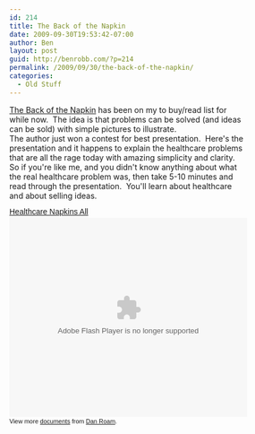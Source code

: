 ```yaml
---
id: 214
title: The Back of the Napkin
date: 2009-09-30T19:53:42-07:00
author: Ben
layout: post
guid: http://benrobb.com/?p=214
permalink: /2009/09/30/the-back-of-the-napkin/
categories:
  - Old Stuff
---
```

<div id="__ss_1867808" style="width: 425px; text-align: left;"><a title="Amazon link" href="http://www.amazon.com/Back-Napkin-Solving-Problems-Pictures/dp/1591841992/ref=pd_bbs_sr_1?ie=UTF8&amp;s=books&amp;qid=1203461458&amp;sr=8-1" target="_blank">The Back of the Napkin</a> has been on my to buy/read list for while now.  The idea is that problems can be solved (and ideas can be sold) with simple pictures to illustrate.</div>
<div style="width: 425px; text-align: left;"></div>
<div style="width: 425px; text-align: left;">The author just won a contest for best presentation.  Here's the presentation and it happens to explain the healthcare problems that are all the rage today with amazing simplicity and clarity.</div>
<div style="width: 425px; text-align: left;"></div>
<div style="width: 425px; text-align: left;">So if you're like me, and you didn't know anything about what the real healthcare problem was, then take 5-10 minutes and read through the presentation.  You'll learn about healthcare and about selling ideas.</div>
<div style="width: 425px; text-align: left;"><a style="font:14px Helvetica,Arial,Sans-serif;display:block;margin:12px 0 3px 0;text-decoration:underline;" title="Healthcare Napkins All" href="http://www.slideshare.net/danroam/healthcare-napkins-all">Healthcare Napkins All</a><object style="margin:0px" classid="clsid:d27cdb6e-ae6d-11cf-96b8-444553540000" width="425" height="355" codebase="http://download.macromedia.com/pub/shockwave/cabs/flash/swflash.cab#version=6,0,40,0"><param name="allowFullScreen" value="true" /><param name="allowScriptAccess" value="always" /><param name="src" value="http://static.slidesharecdn.com/swf/ssplayer2.swf?doc=healthcarenapkinall-090816001957-phpapp01&amp;rel=0&amp;stripped_title=healthcare-napkins-all" /><param name="allowfullscreen" value="true" /><embed style="margin:0px" type="application/x-shockwave-flash" width="425" height="355" src="http://static.slidesharecdn.com/swf/ssplayer2.swf?doc=healthcarenapkinall-090816001957-phpapp01&amp;rel=0&amp;stripped_title=healthcare-napkins-all" allowscriptaccess="always" allowfullscreen="true"></embed></object></div>
<div id="__ss_1867808" style="width: 425px; text-align: left;">
<div style="font-size: 11px; font-family: tahoma,arial; height: 26px; padding-top: 2px;">View more <a style="text-decoration:underline;" href="http://www.slideshare.net/">documents</a> from <a style="text-decoration:underline;" href="http://www.slideshare.net/danroam">Dan Roam</a>.</div>
</div>